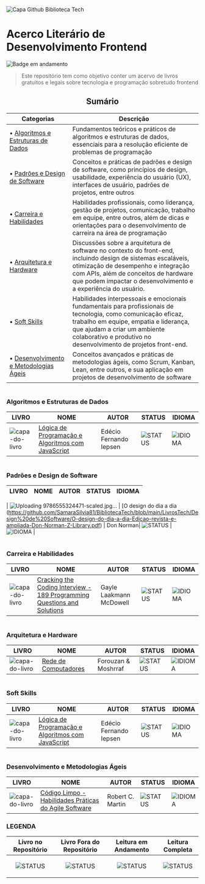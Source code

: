 ![Capa Github Biblioteca Tech](https://github.com/user-attachments/assets/567db0b9-3fee-4e3a-a713-562a6647c39f)

# Acerco Literário de Desenvolvimento Frontend
![Badge em andamento](http://img.shields.io/static/v1?label=STATUS&message=EM%20ANDAMENTO&color=23232e&style=for-the-badge)
> Este repositório tem como objetivo conter um acervo de livros gratuitos e legais sobre tecnologia e programação sobretudo frontend

<h2 align="center"> Sumário </h2>

| Categorias | Descrição |
|------------|------------|
| • [Algoritmos e Estruturas de Dados](#algoritmos-e-estruturas-de-dados) | Fundamentos teóricos e práticos de algoritmos e estruturas de dados, essenciais para a resolução eficiente de problemas de programação |
| • [Padrões e Design de Software](#padrões-e-design-de-software) | Conceitos e práticas de padrões e design de software, como princípios de design, usabilidade, experiência do usuário (UX), interfaces de usuário, padrões de projetos, entre outros |
| • [Carreira e Habilidades](#carreira-e-habilidades) | Habilidades profissionais, como liderança, gestão de projetos, comunicação, trabalho em equipe, entre outros, além de dicas e orientações para o desenvolvimento de carreira na área de programação |
| • [Arquitetura e Hardware](#arquitetura-e-hardware) | Discussões sobre a arquitetura de software no contexto do front-end, incluindo design de sistemas escaláveis, otimização de desempenho e integração com APIs, além de conceitos de hardware que podem impactar o desenvolvimento e a experiência do usuário.
| • [Soft Skills](#soft-skills) | Habilidades interpessoais e emocionais fundamentais para profissionais de tecnologia, como comunicação eficaz, trabalho em equipe, empatia e liderança, que ajudam a criar um ambiente colaborativo e produtivo no desenvolvimento de projetos front-end.
| • [Desenvolvimento e Metodologias Ágeis](#desenvolvimnto-e-metodologias-ágeis) | Conceitos avançados e práticas de metodologias ágeis, como Scrum, Kanban, Lean, entre outros, e sua aplicação em projetos de desenvolvimento de software |

#
### Algoritmos e Estruturas de Dados

| LIVRO | NOME | AUTOR |  STATUS | IDIOMA |
| - | - | - | - | - |
| ![capa-do-livro](https://github.com/user-attachments/assets/f3dd7c86-fe62-4296-a9ae-d181d3949470) | [Lógica de Programação e Algoritmos com JavaScript](https://github.com/SamaraSilvia81/BibliotecaTech/blob/main/LivrosTech/Algoritmo%20e%20Logica/Lógica%20de%20Programação%20e%20Algorítmos%20com%20JavaScript%20(Edécio%20Fernando%20Iepsen).pdf) |  Edécio Fernando Iepsen | ![STATUS](https://user-images.githubusercontent.com/98864503/232176474-b32dd53d-caeb-4053-9189-d8d07171d5d7.png) | ![IDIOMA](https://user-images.githubusercontent.com/98864503/232176253-313aac7b-b0c8-49f3-b234-10eeba6a2077.png) |

#
### Padrões e Design de Software

| LIVRO | NOME | AUTOR |  STATUS | IDIOMA |
| - | - | - | - | - |
| 
![Uploading 9786555324471-scaled.jpg…]() | [O design do dia a dia (https://github.com/SamaraSilvia81/BibliotecaTech/blob/main/LivrosTech/Design%20de%20Software/O-design-do-dia-a-dia-Edicao-revista-e-ampliada-Don-Norman-Z-Library.pdf) |  Don Norman| ![STATUS](https://user-images.githubusercontent.com/98864503/232176474-b32dd53d-caeb-4053-9189-d8d07171d5d7.png) | ![IDIOMA](https://user-images.githubusercontent.com/98864503/232176253-313aac7b-b0c8-49f3-b234-10eeba6a2077.png) |

#
### Carreira e Habilidades

| LIVRO | NOME | AUTOR |  STATUS | IDIOMA |
| - | - | - | - | - |
| ![capa-do-livro](https://github.com/user-attachments/assets/02b5181f-2638-47c8-b93c-faa6453b1fef) | [Cracking the Coding Interview - 189 Programming Questions and Solutions](https://github.com/SamaraSilvia81/BibliotecaTech/blob/main/LivrosTech/Carreira%20e%20Habilidades/Cracking%20the%20Coding%20Interview%20-%20189%20Programming%20Questions%20and%20Solutions%20-%20Author%20(Gayle%20Laakmann%20McDowell).pdf) |  Gayle Laakmann McDowell | ![STATUS](https://user-images.githubusercontent.com/98864503/232176474-b32dd53d-caeb-4053-9189-d8d07171d5d7.png) | ![IDIOMA](https://user-images.githubusercontent.com/98864503/232176253-313aac7b-b0c8-49f3-b234-10eeba6a2077.png) |

#
### Arquitetura e Hardware

| LIVRO | NOME | AUTOR |  STATUS | IDIOMA |
| - | - | - | - | - |
| ![capa-do-livro](https://github.com/user-attachments/assets/108539f5-89bb-4778-b45e-70905b9f25d8) | [Rede de Computadores](https://github.com/SamaraSilvia81/BibliotecaTech/blob/main/LivrosTech/Arquitetura%20e%20Hardware/Rede%20de%20Computadores%20-%20Fourazan.md) | Forouzan & Moshrraf | ![STATUS](https://user-images.githubusercontent.com/98864503/232176474-b32dd53d-caeb-4053-9189-d8d07171d5d7.png) | ![IDIOMA](https://user-images.githubusercontent.com/98864503/232176253-313aac7b-b0c8-49f3-b234-10eeba6a2077.png) |

#
### Soft Skills

| LIVRO | NOME | AUTOR |  STATUS | IDIOMA |
| - | - | - | - | - |
| ![capa-do-livro](https://github.com/user-attachments/assets/f3dd7c86-fe62-4296-a9ae-d181d3949470) | [Lógica de Programação e Algoritmos com JavaScript](https://github.com/SamaraSilvia81/BibliotecaTech/blob/main/LivrosTech/Algoritmo%20e%20Logica/Lógica%20de%20Programação%20e%20Algorítmos%20com%20JavaScript%20(Edécio%20Fernando%20Iepsen).pdf) |  Edécio Fernando Iepsen | ![STATUS](https://user-images.githubusercontent.com/98864503/232176474-b32dd53d-caeb-4053-9189-d8d07171d5d7.png) | ![IDIOMA](https://user-images.githubusercontent.com/98864503/232176253-313aac7b-b0c8-49f3-b234-10eeba6a2077.png) |

#
### Desenvolvimento e Metodologias Ágeis

| LIVRO | NOME | AUTOR |  STATUS | IDIOMA |
| - | - | - | - | - |
| ![capa-do-livro](https://github.com/user-attachments/assets/3031b498-8746-4001-81eb-ad442ad0e9f2) | [Código Limpo - Habilidades Práticas do Agile Software](https://github.com/SamaraSilvia81/BibliotecaTech/blob/main/LivrosTech/Desenvolvimento%20Agil/Codigo%20Limpo%20-%20Habilidades%20Práticas%20do%20Agile%20Software%20(Robert%20C.%20Martin).md) |  Robert C. Martin | ![STATUS](https://user-images.githubusercontent.com/98864503/232176474-b32dd53d-caeb-4053-9189-d8d07171d5d7.png) | ![IDIOMA](https://user-images.githubusercontent.com/98864503/232176253-313aac7b-b0c8-49f3-b234-10eeba6a2077.png) |

### LEGENDA

| Livro no Repositório | Livro Fora do Repositório | Leitura em Andamento | Leitura Completa |
| - | - | - | - |
| <P align="center">![STATUS](https://user-images.githubusercontent.com/98864503/232176474-b32dd53d-caeb-4053-9189-d8d07171d5d7.png)</p> | <P align="center">![STATUS](https://user-images.githubusercontent.com/98864503/232176777-943283b9-5695-4309-9323-93dfc855a0c7.png)</p> | <P align="center">![STATUS](https://user-images.githubusercontent.com/98864503/232176545-aea4baa9-56f8-46a9-9988-250682675a81.png)</p> | <P align="center">![STATUS](https://user-images.githubusercontent.com/98864503/232177319-53ae3164-c4a4-443d-9e2f-4cc25431c8c8.png)</p> |
